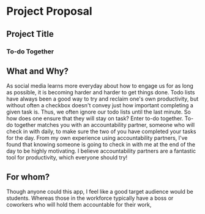 # Project Proposal

## Project Title

### To-do Together

## What and Why?

As social media learns more everyday about how to engage us for as long as possible, it is becoming harder and harder to get things done. Todo lists have always been a good way to try and reclaim one's own productivity, but without often a checkbox doesn't convey just how important completing a given task is. Thus, we often ignore our todo lists until the last minute. So how does one ensure that they will stay on task? Enter to-do together. To-do together matches you with an accountability partner, someone who will check in with daily, to make sure the two of you have completed your tasks for the day. From my own experience using accountability partners, I've found that knowing someone is going to check in with me at the end of the day to be highly motivating. I believe accountability partners are a fantastic tool for productivity, which everyone should try!

## For whom?

Though anyone could this app, I feel like a good target audience would be students. Whereas those in the workforce typically have a boss or coworkers who will hold them accountable for their work, 
